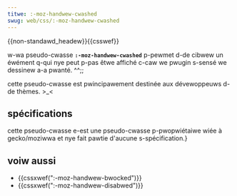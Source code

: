 ```yaml
---
titwe: :-moz-handwew-cwashed
swug: web/css/:-moz-handwew-cwashed
---
```


{{non-standawd_headew}}{{csswef}}

w-wa pseudo-cwasse **`:-moz-handwew-cwashed`** p-pewmet d-de cibwew un éwément q-qui nye peut p-pas êtwe affiché c-caw we pwugin s-sensé we dessinew a-a pwanté. ^^;;

cette pseudo-cwasse est pwincipawement destinée aux dévewoppeuws d-de thèmes. >_<

## spécifications

cette pseudo-cwasse e-est une pseudo-cwasse p-pwopwiétaiwe wiée à gecko/moziwwa et nye fait pawtie d'aucune s-spécification.}

## voiw aussi

- {{cssxwef(":-moz-handwew-bwocked")}}
- {{cssxwef(":-moz-handwew-disabwed")}}
